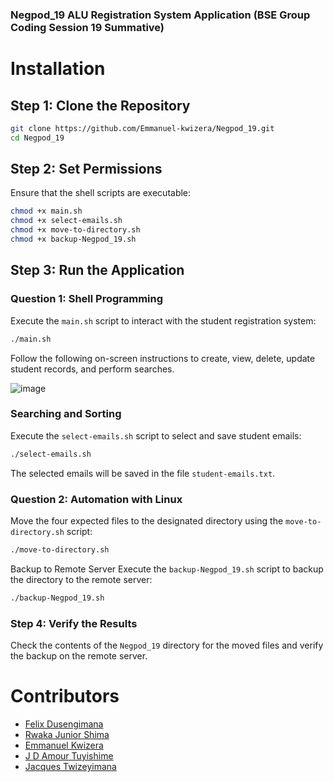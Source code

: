 ### Negpod_19 ALU Registration System Application (BSE Group Coding Session 19 Summative)

# Installation

## Step 1: Clone the Repository

``` bash
git clone https://github.com/Emmanuel-kwizera/Negpod_19.git
cd Negpod_19
```

## Step 2: Set Permissions

Ensure that the shell scripts are executable:

```bash
chmod +x main.sh
chmod +x select-emails.sh
chmod +x move-to-directory.sh
chmod +x backup-Negpod_19.sh
```

## Step 3: Run the Application

### Question 1: Shell Programming

Execute the `main.sh` script to interact with the student registration system:

```bash
./main.sh
```

Follow the following on-screen instructions to create, view, delete, update student records, and perform searches.

![image](https://github.com/Emmanuel-kwizera/Negpod_19/assets/73703812/a59a5c31-753c-457a-8ffa-53f40e719cf6)


### Searching and Sorting

Execute the `select-emails.sh` script to select and save student emails:

```bash
./select-emails.sh
```
The selected emails will be saved in the file `student-emails.txt`.

### Question 2: Automation with Linux

Move the four expected files to the designated directory using the `move-to-directory.sh` script:

```bash
./move-to-directory.sh
```

Backup to Remote Server
Execute the `backup-Negpod_19.sh` script to backup the directory to the remote server:

```bash
./backup-Negpod_19.sh
```

### Step 4: Verify the Results
Check the contents of the `Negpod_19` directory for the moved files and verify the backup on the remote server.


# Contributors

- [Felix Dusengimana](https://github.com/felixdusengimana)
- [Rwaka Junior Shima](https://github.com/jrwaka)
- [Emmanuel Kwizera](https://github.com/Emmanuel-kwizera)
- [J D Amour Tuyishime](https://github.com/tuyishimejeandamour)
- [Jacques Twizeyimana](https://github.com/jacques-twizeyimana)

